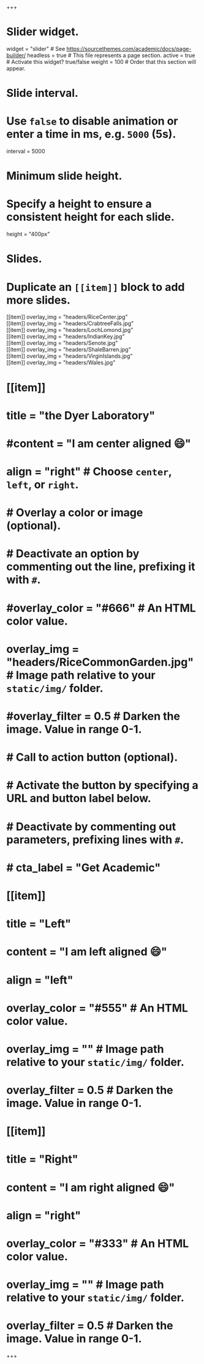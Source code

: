+++
# Slider widget.
widget = "slider"  # See https://sourcethemes.com/academic/docs/page-builder/
headless = true  # This file represents a page section.
active = true  # Activate this widget? true/false
weight = 100  # Order that this section will appear.

# Slide interval.
# Use `false` to disable animation or enter a time in ms, e.g. `5000` (5s).
interval = 5000

# Minimum slide height.
# Specify a height to ensure a consistent height for each slide.
height = "400px"

# Slides.
# Duplicate an `[[item]]` block to add more slides.

[[item]]
  overlay_img = "headers/RiceCenter.jpg"  
[[item]]
  overlay_img = "headers/CrabtreeFalls.jpg"  
[[item]]
  overlay_img = "headers/LochLomond.jpg"  
[[item]]
  overlay_img = "headers/IndianKey.jpg"  
[[item]]
  overlay_img = "headers/Senote.jpg"  
[[item]]
  overlay_img = "headers/ShaleBarren.jpg"  
[[item]]
  overlay_img = "headers/VirginIslands.jpg"  
[[item]]
  overlay_img = "headers/Wales.jpg"  


# [[item]]
#   title = "the Dyer Laboratory"
#   #content = "I am center aligned :smile:"
#   align = "right"  # Choose `center`, `left`, or `right`.
#   # Overlay a color or image (optional).
#   #   Deactivate an option by commenting out the line, prefixing it with `#`.
#   #overlay_color = "#666"  # An HTML color value.
#   overlay_img = "headers/RiceCommonGarden.jpg"  # Image path relative to your `static/img/` folder.
#   #overlay_filter = 0.5  # Darken the image. Value in range 0-1.
# 
#   # Call to action button (optional).
#   #   Activate the button by specifying a URL and button label below.
#   #   Deactivate by commenting out parameters, prefixing lines with `#`.
#   # cta_label = "Get Academic"
# [[item]]
#   title = "Left"
#   content = "I am left aligned :smile:"
#   align = "left"
# 
#   overlay_color = "#555"  # An HTML color value.
#   overlay_img = ""  # Image path relative to your `static/img/` folder.
#   overlay_filter = 0.5  # Darken the image. Value in range 0-1.
# 
# [[item]]
#   title = "Right"
#   content = "I am right aligned :smile:"
#   align = "right"
# 
#   overlay_color = "#333"  # An HTML color value.
#   overlay_img = ""  # Image path relative to your `static/img/` folder.
#   overlay_filter = 0.5  # Darken the image. Value in range 0-1.
+++

